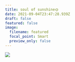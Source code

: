 ```yaml
---
title: soul of sunshine🌞
date: 2021-09-04T23:47:28.939Z
draft: false
featured: false
image:
  filename: featured
  focal_point: Smart
  preview_only: false
---
```

![](screenshot-from-2021-09-04-18-57-54.png)